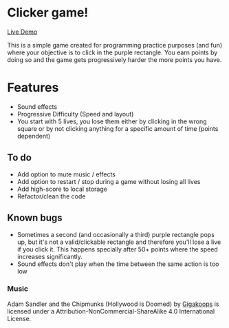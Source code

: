 # Clicker game!

[Live Demo](https://janseulin.github.io/clicker-game/)

This is a simple game created for programming practice purposes (and fun) where your objective is to click in the purple rectangle. You earn points by doing so and the game gets progressively harder the more points you have.

# Features

- Sound effects
- Progressive Difficulty (Speed and layout)
- You start with 5 lives, you lose them either by clicking in the wrong square or by not clicking anything for a specific amount of time (points dependent)

## To do

- Add option to mute music / effects
- Add option to restart / stop during a game without losing all lives
- Add high-score to local storage
- Refactor/clean the code

## Known bugs

- Sometimes a second (and occasionally a third) purple rectangle pops up, but it's not a valid/clickable rectangle and therefore you'll lose a live if you click it. This happens specially after 50+ points where the speed increases significantly.
- Sound effects don't play when the time between the same action is too low

### Music

Adam Sandler and the Chipmunks (Hollywood is Doomed) by [Gigakoops](https://gigakoops.bandcamp.com/) is licensed under a Attribution-NonCommercial-ShareAlike 4.0 International License.
